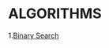 # ALGORITHMS
1.[Binary Search](https://github.com/compl3xX/ROAD-TO-DSA/tree/main/ALGORITHMS/Binary%20Search)

